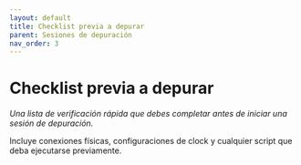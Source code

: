 ```yaml
---
layout: default
title: Checklist previa a depurar
parent: Sesiones de depuración
nav_order: 3
---
```


# Checklist previa a depurar

_Una lista de verificación rápida que debes completar antes de iniciar una sesión de depuración._

Incluye conexiones físicas, configuraciones de clock y cualquier script que deba ejecutarse previamente.
